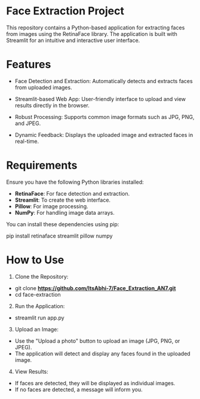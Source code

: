 # Face Extraction Project
This repository contains a Python-based application for extracting faces from images using the RetinaFace library. The application is built with Streamlit for an intuitive and interactive user interface.

# Features
- Face Detection and Extraction: Automatically detects and extracts faces from uploaded images.
* Streamlit-based Web App: User-friendly interface to upload and view results directly in the browser.
- Robust Processing: Supports common image formats such as JPG, PNG, and JPEG.
* Dynamic Feedback: Displays the uploaded image and extracted faces in real-time.

# Requirements
Ensure you have the following Python libraries installed:

* **RetinaFace**: For face detection and extraction.
* **Streamlit**: To create the web interface.
* **Pillow**: For image processing.
* **NumPy**: For handling image data arrays.

You can install these dependencies using pip:

pip install retinaface streamlit pillow numpy

# How to Use
1. Clone the Repository:

* git clone **https://github.com/ItsAbhi-7/Face_Extraction_AN7.git**
* cd face-extraction

2. Run the Application:

* streamlit run app.py

3. Upload an Image:

* Use the "Upload a photo" button to upload an image (JPG, PNG, or JPEG).
* The application will detect and display any faces found in the uploaded image.
  
4. View Results:

* If faces are detected, they will be displayed as individual images.
* If no faces are detected, a message will inform you.

